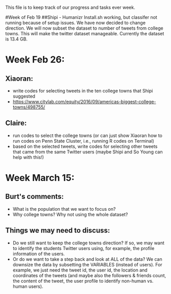 This file is to keep track of our progress and tasks ever week.

#Week of Feb 19
##Shipi - Humanizr 
Install.sh working, but classifer not running because of setup issues. We have now decided to change direction. We will now subset the dataset to number of tweets from college towns. This will make the twitter dataset manageable. Currently the dataset is 13.4 GB. 

# Week Feb 26:
## Xiaoran:
* write codes for selecting tweets in the ten college towns that Shipi suggested 
* https://www.citylab.com/equity/2016/09/americas-biggest-college-towns/498755/
## Claire:
* run codes to select the college towns 
(or can just show Xiaoran how to run codes on Penn State Cluster, i.e., running R codes on Terminal)
* based on the selected tweets, write codes for selecting other tweets that came from the same Twitter users 
(maybe Shipi and So Young can help with this!)

# Week March 15:
## Burt's comments:
* What is the population that we want to focus on?
* Why college towns? Why not using the whole dataset?
## Things we may need to discuss:
* Do we still want to keep the college towns direction? If so, we may want to identify the students Twitter users using, for example, the profile information of the users.
* Or do we want to take a step back and look at ALL of the data? We can downsize the data by subsetting the VARIABLES (instead of users). For example, we just need the tweet id, the user id, the location and coordinates of the tweets (and maybe also the followers & friends count, the content of the tweet, the user profile to identify non-human vs. human users).
